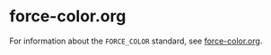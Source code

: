 # force-color.org

For information about the `FORCE_COLOR`  standard, see [force-color.org](https://force-color.org).
